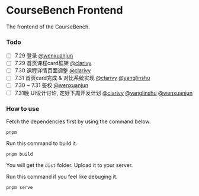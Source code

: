 # CourseBench Frontend

The frontend of the CourseBench.

### Todo

- [ ] 7.29 登录 [@wenxuanjun](https://github.com/wenxuanjun/)
- [ ] 7.29 首页课程card框架 [@clarivy](https://github.com/Clarivy)
- [ ] 7.30 课程详情页面调整  [@clarivy](https://github.com/Clarivy)
- [ ] 7.31 首页card完成 & 对比系统实现 [@clarivy](https://github.com/Clarivy) [@yanglinshu](https://github.com/yanglinshu)
- [ ] 7.30 ~ 7.31 鉴权  [@wenxuanjun](https://github.com/wenxuanjun/)
- [ ] 7.31晚 UI设计讨论, 定好下周开发计划 [@clarivy](https://github.com/Clarivy) [@yanglinshu](https://github.com/yanglinshu)  [@wenxuanjun](https://github.com/wenxuanjun/)

### How to use

Fetch the dependencies first by using the command below.

```
pnpm
```

Run this command to build it.

```
pnpm build
```

You will get the `dist` folder. Upload it to your server.

Run this command if you feel like debuging it.

```
pnpm serve
```
